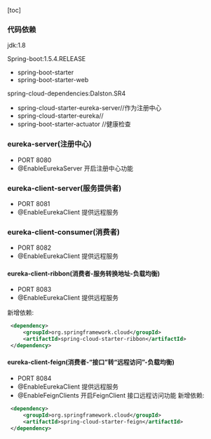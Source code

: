 [toc]

### 代码依赖

jdk:1.8

Spring-boot:1.5.4.RELEASE  

* spring-boot-starter
* spring-boot-starter-web

spring-cloud-dependencies:Dalston.SR4

* spring-cloud-starter-eureka-server//作为注册中心
* spring-cloud-starter-eureka//
* spring-boot-starter-actuator //健康检查





### eureka-server(注册中心)

* PORT 8080
* @EnableEurekaServer 开启注册中心功能

### eureka-client-server(服务提供者)

* PORT 8081
* @EnableEurekaClient 提供远程服务

### eureka-client-consumer(消费者)

* PORT 8082
* @EnableEurekaClient 提供远程服务

#### eureka-client-ribbon(消费者-服务转换地址-负载均衡)

* PORT 8083
* @EnableEurekaClient 提供远程服务

新增依赖:
```xml
 <dependency>
     <groupId>org.springframework.cloud</groupId>
     <artifactId>spring-cloud-starter-ribbon</artifactId>
 </dependency>
```
#### eureka-client-feign(消费者-“接口”转“远程访问”-负载均衡)
* PORT 8084
* @EnableEurekaClient 提供远程服务
* @EnableFeignClients 开启FeignClient 接口远程访问功能
新增依赖:
```xml
 <dependency>
     <groupId>org.springframework.cloud</groupId>
     <artifactId>spring-cloud-starter-feign</artifactId>
 </dependency>
```